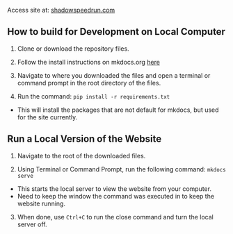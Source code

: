 Access site at: [shadowspeedrun.com](https://www.shadowspeedrun.com)

## How to build for Development on Local Computer

1) Clone or download the repository files.

2) Follow the install instructions on mkdocs.org [here](https://www.mkdocs.org/user-guide/installation/)

3) Navigate to where you downloaded the files and open a terminal or command prompt in the root directory of the files.

4) Run the command: ```pip install -r requirements.txt```
  - This will install the packages that are not default for mkdocs, but used for the site currently.
  
## Run a Local Version of the Website

1) Navigate to the root of the downloaded files.

2) Using Terminal or Command Prompt, run the following command: ```mkdocs serve```
  - This starts the local server to view the website from your computer.
  - Need to keep the window the command was executed in to keep the website running.

3) When done, use ```Ctrl+C``` to run the close command and turn the local server off.
